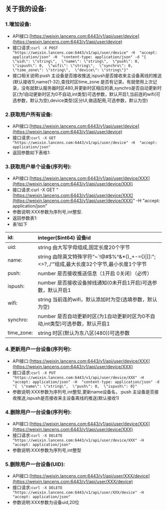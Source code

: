 ## 关于我的设备:

### 1.增加设备:

* API接口:[https://weixin.lancens.com:6443/v1/api/user/device](https://weixin.lancens.com:6443/v1/api/user/device)
* 接口请求:`curl -X POST "https://weixin.lancens.com:6443/v1/api/user/device" -H  "accept: application/json" -H  "content-type: application/json" -d "{  \"uid\": \"string\",  \"name\": \"string\",  \"push\": 0,  \"ispush\": 0,  \"wifi\": \"string\",  \"synchro\": 0,  \"time_zone\": \"string\",  \"device\": \"string\"}"`
* 接口相关说明:push 主设备是否接收推送,ispush是否接收来主设备离线的推送\(默认接收1\),name\(1-32\),查找时区time\_zone 是否有记录。有就使用上次记录，没有就默认服务器时区480,并更新时区相应的表,synchro是否自动更新时区\(为1自动更新时区为0不自动,int类型\)可选参数，默认开启1,当前连的wifi\(可选参数，默认为空\),device类型\(区分UI,做适配用,可选参数，默认为空\)

### 2.获取用户所有设备:

* API接口:[https://weixin.lancens.com:6443/v1/api/user/device](https://weixin.lancens.com:6443/v1/api/user/device)
* 接口请求:`curl -X GET "https://weixin.lancens.com:6443/v1/api/user/device" -H  "accept: application/json"`
* 返回参数如下表格1:

### 3.获取用户单个设备\(序列号\):

* API接口:[https://weixin.lancens.com:6443/v1/api/user/device/XXX](https://weixin.lancens.com:6443/v1/api/user/device/XXX)
* 接口请求:curl -X GET "[https://weixin.lancens.com:6443/v1/api/user/device/XXX](https://weixin.lancens.com:6443/v1/api/user/device/XXX)" -H  "accept: application/json"
* 参数说明:XXX参数为序列号,int整型.
* 返回参数表1:
* 表1如下

| id: | integer\($int64\) 设备id |
| :--- | :--- |
| uid: | string 由大写字母组成,固定长度20个字节 |
| name: | string 由除英文特殊字符“~\`!@\#$%^&\*\(\)\_+-={}\|\[\]\:";&lt;&gt;?,./‘”组成,最大长度32个字节,最小长度1个字节 |
| push: | number 是否接收推送信息（1开启 0关闭）（必传） |
| ispush: | number 是否接收设备掉线通知\(0未开启1开启\)可选参数，默认开启1 |
| wifi: | string 当前连的wifi，默认添加时为空\(选填参数，默认为空\) |
| synchro: | number 是否自动更新时区\(为1自动更新时区为0不自动,int类型\)可选参数，默认开启1 |
| time\_zone: | string 时区\(默认为东八区\(480\)\)可选参数 |

### 4.更新用户一台设备\(序列号\):

* API接口:[https://weixin.lancens.com:6443/v1/api/user/device/XXX](https://weixin.lancens.com:6443/v1/api/user/device/XXX)
* 接口请求:`curl -X PUT "https://weixin.lancens.com:6443/v1/api/user/device/XXX" -H  "accept: application/json" -H  "content-type: application/json" -d "{  \"name\": \"string\",  \"push\": 0,  \"ispush\": 0}"`
* 参数说明:XXX参数为序列号,int整型,更新name设备名，:push 主设备是否接收推送,ispush是否接收来主设备离线的推送\(默认接收1\)

### 4.删除用户一台设备\(序列号\):

* API接口:[https://weixin.lancens.com:6443/v1/api/user/device/XXX](https://weixin.lancens.com:6443/v1/api/user/device/XXX)
* 接口请求:`curl -X DELETE "https://weixin.lancens.com:6443/v1/api/user/device/XXX" -H  "accept: application/json"`
* 参数说明:XXX参数为序列号,int整型

### 5.删除用户一台设备\(UID\):

* API接口:[https://weixin.lancens.com:6443/v1/api/user/XXX/device](https://weixin.lancens.com:6443/v1/api/user/XXX/device)
* 接口请求:`curl -X DELETE "https://weixin.lancens.com:6443/v1/api/user/XXX/device" -H  "accept: application/json"`
* 参数说明:XXX参数为设备uid,20位



